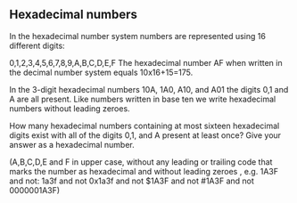 ## Hexadecimal numbers

In the hexadecimal number system numbers are represented using $16$ different digits:

$0$,$1$,$2$,$3$,$4$,$5$,$6$,$7$,$8$,$9$,A,B,C,D,E,F
The hexadecimal number AF when written in the decimal number system equals $10$x$16$+$15$=$175$.

In the $3$-digit hexadecimal numbers $10$A, $1$A$0$, A$10$, and A$01$ the digits $0$,$1$ and A are all present.
Like numbers written in base ten we write hexadecimal numbers without leading zeroes.

How many hexadecimal numbers containing at most sixteen hexadecimal digits exist with all of the digits $0$,$1$, and A present at least once?
Give your answer as a hexadecimal number.

(A,B,C,D,E and F in upper case, without any leading or trailing code that marks the number as hexadecimal and without leading zeroes , e.g. $1$A$3$F and not: $1$a$3$f and not $0$x$1$a$3$f and not $$1$A$3$F and not #$1$A$3$F and not $0000001$A$3$F)
